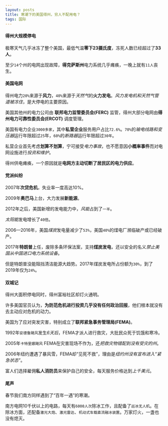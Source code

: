 ```yaml
---
layout: posts
title: 寒潮下的美国得州，穷人不配用电？
tags: 国际
---
```



#### 得州大规模停电

极寒天气几乎冰冻了整个美国，最低气温**零下23摄氏度**，冻死人数已经超过了**33人**。

至少`14`个州的电网出现故障，**得克萨斯州**电力系统几乎瘫痪，一晚上就有`11人`丧生。

#### 美国电网

得州电力`20%`来源于**风力**，`40%`来源于*天然气*的**火力发电**。*风力发电机和天然气管道被冻住*，是大停电的主要原因。

美国其他州的电力公司由 **联邦电力监管委员会(FERC)** 监管，得州大部分电网由**得州电力可靠性委员会(ERCOT)** 调度管理。

美国有电力企业`3000多家`，其中**私营企业**服务用户占比`72.6%`。`70%`的*输电线路和变压器*运行年限超过`25`年，`60%`的*断路器*运行年限超过`30年`。

私营企业首先考虑**划算不划算**，宁可接受*电力事故*，也不愿意因**小概率事件**而对电网设施进行*投资和维护*。

得州供电瘫痪，一个原因就是**电网方主动切断了居民区的电力供应**。

#### 党派纠纷

2007年**次贷危机**，失业率一度高达10%。

2009年**奥巴马**上台，大力发展**新能源**。

2012年之后，美国新增的发电能力中，*风能*占到了`一半`。

*太阳能*发电增长了`40倍`。

2006—2016年，美国*煤炭*发电量减少了`53%`，美国`40%`的煤电厂濒临破产或已经破产。

2017年**特朗普**上任，废除多条环保法案，支持**煤炭发电**，还以安全的名义*禁止美国从中国进口电力系统设备*。

但是特朗普没能阻挡清洁能源大趋势。2017年煤炭发电所占份额为`30%`，到了2019年仅为`24%`。

#### 双城记

得州大面积停电同时，得州富裕社区却灯火通明。

许多美国官员认为，**为防范危机进行投资几乎没有任何政治回报**，他们根本就没有去主动应对危机的动力。

美国为了应对突发灾害，特别成立了**联邦紧急事务管理局(FEMA)**。

1992年`安德鲁飓风`发生*6天后*，FEMA才派人进行救灾，大批民众死于饥饿和寒冷。

2005年`卡特里娜飓风` FEMA在灾害现场不作为，还*把救灾物错配到没有受灾的州*。

2006年纽约遭遇了暴风雪，FEMA却“见死不救”，理由是*纽约州没有宣布进入“紧急状态”*。

富人们选择雇佣**私人消防员**来保护自己的安全，每天服务价格达到*上千美元*。

#### 尾声

春节我们南方同样遇到了“百年一遇”的寒潮。

南方电网10千伏以上的电路，每天有`6000人次`除冰工作，且配备了`巡冰无人机`。在除冰方面，还配备`激光大炮`、`激光雷达`、`机动式车载直流融冰装置`。万家灯火，一盏也没有熄灭。
